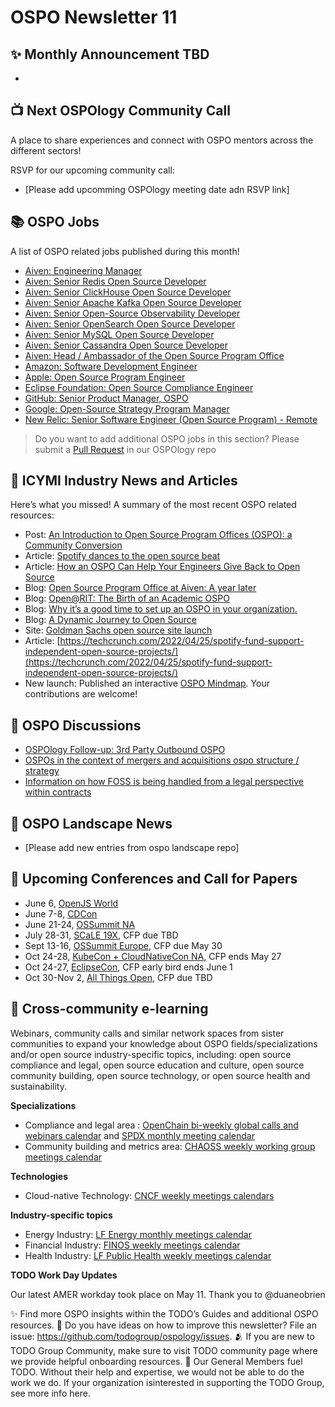 # OSPO Newsletter 11

## ✨ Monthly Announcement TBD

- 

## 📺 Next OSPOlogy Community Call

A place to share experiences and connect with OSPO mentors across the different sectors!

RSVP for our upcoming community call:

* [Please add upcomming OSPOlogy meeting date adn RSVP link]


## 📚 OSPO Jobs

A list of OSPO related jobs published during this month!

* [Aiven: Engineering Manager](https://apply.workable.com/aiven/j/B4AB10D57E/)
* [Aiven: Senior Redis Open Source Developer](https://apply.workable.com/aiven/j/7BFFF9FF7E/)
* [Aiven: Senior ClickHouse Open Source Developer](https://apply.workable.com/aiven/j/F0FB31090E/)
* [Aiven: Senior Apache Kafka Open Source Developer](https://apply.workable.com/aiven/j/252CC6A4BD/)
* [Aiven: Senior Open-Source Observability Developer](https://apply.workable.com/aiven/j/8E871F87B3/)
* [Aiven: Senior OpenSearch Open Source Developer](https://apply.workable.com/aiven/j/324DD23DFA/)
* [Aiven: Senior MySQL Open Source Developer](https://apply.workable.com/aiven/j/9A6026F629/)
* [Aiven: Senior Cassandra Open Source Developer](https://apply.workable.com/aiven/j/BDE517268D/)
* [Aiven: Head / Ambassador of the Open Source Program Office](https://apply.workable.com/aiven/j/AEE298EDEE/)
* [Amazon: Software Development Engineer](https://www.amazon.jobs/en/jobs/2015863/software-development-engineer)
* [Apple: Open Source Program Engineer](https://jobs.apple.com/en-us/details/200349858/open-source-program-engineer)
* [Eclipse Foundation: Open Source Compliance Engineer](https://eclipsefoundation.applytojob.com/apply/MYBXoD8nB1/Open-Source-Compliance-Engineer)
* [GitHub: Senior Product Manager, OSPO](https://www.linkedin.com/jobs/view/3044912414)
* [Google: Open-Source Strategy Program Manager](https://careers.google.com/jobs/results/102679127212860102/)
* [New Relic: Senior Software Engineer (Open Source Program) - Remote](https://newrelic.com/about/careers?p=job%2FoDrwgfwA)

> Do you want to add additional OSPO jobs in this section? Please submit a [Pull Request](https://github.com/todogroup/ospology/tree/main/newsletter#how-to-contribute-to-osponews) in our OSPOlogy repo

## 📌 ICYMI Industry News and Articles

Here’s what you missed! A summary of the most recent OSPO related resources:

* Post: [An Introduction to Open Source Program Offices (OSPO): a Community Conversion](https://semasoftware.medium.com/an-introduction-to-open-source-program-offices-ospo-a-community-conversion-90bfd05092e)
* Article: [Spotify dances to the open source beat](https://venturebeat.com/2022/04/22/spotify-dances-to-the-beat-of-open-source/)
* Article: [How an OSPO Can Help Your Engineers Give Back to Open Source](https://thenewstack.io/how-an-ospo-can-help-your-engineers-give-back-to-open-source/)
* Blog: [Open Source Program Office at Aiven: A year later](https://aiven.io/blog/open-source-program-office-at-aiven-a-year-later)
* Blog: [Open@RIT: The Birth of an Academic OSPO](https://www.linux.com/news/openrit-the-birth-of-an-academic-ospo-2/)
* Blog: [Why it’s a good time to set up an OSPO in your organization.](https://blog.bitergia.com/2022/04/19/why-its-a-good-time-to-set-up-an-ospo-in-your-organization/)
* Blog: [A Dynamic Journey to Open Source](https://www.aboutwayfair.com/careers/tech-blog/a-dynamic-journey-to-open-source)
* Site: [Goldman Sachs open source site launch](https://developer.gs.com/discover/open-source)
* Article: [https://techcrunch.com/2022/04/25/spotify-fund-support-independent-open-source-projects/](https://techcrunch.com/2022/04/25/spotify-fund-support-independent-open-source-projects/)
* New launch: Published an interactive [OSPO Mindmap](https://github.com/todogroup/ospology/tree/main/ospo-mindmap). Your contributions are welcome!

## 🙋 OSPO Discussions

* [OSPOlogy Follow-up: 3rd Party Outbound OSPO](https://github.com/todogroup/ospology/discussions/96)
* [OSPOs in the context of mergers and acquisitions ospo structure / strategy](https://github.com/todogroup/ospology/discussions/102)
* [Information on how FOSS is being handled from a legal perspective within contracts](https://github.com/todogroup/ospology/discussions/95)

## 📩 OSPO Landscape News

* [Please add new entries from ospo landscape repo]

## 📎 Upcoming Conferences and Call for Papers

* June 6, [OpenJS World](https://events.linuxfoundation.org/openjs-world/)
* June 7-8, [CDCon](https://events.linuxfoundation.org/cdcon/)
* June 21-24, [OSSummit NA](https://events.linuxfoundation.org/open-source-summit-north-america/)
* July 28-31, [SCaLE 19X](https://www.socallinuxexpo.org/scale/19x), CFP due TBD
* Sept 13-16, [OSSummit Europe](https://events.linuxfoundation.org/open-source-summit-europe/), CFP due May 30
* Oct 24-28, [KubeCon + CloudNativeCon NA](https://events.linuxfoundation.org/kubecon-cloudnativecon-north-america/), CFP ends May 27
* Oct 24-27, [EclipseCon](https://www.eclipsecon.org/2022), CFP early bird ends June 1
* Oct 30-Nov 2, [All Things Open](https://2021.allthingsopen.org/save-the-date-2022/), CFP due TBD

## 🔭 Cross-community e-learning

Webinars, community calls and similar network spaces from sister communities to expand your knowledge about OSPO fields/specializations and/or open source industry-specific topics, including: open source compliance and legal, open source education and culture, open source community building, open source technology, or open source health and sustainability. 

**Specializations**

* Compliance and legal area : [OpenChain bi-weekly global calls and webinars calendar](https://calendar.google.com/calendar/embed?src=c_08seb6095ofjtfr5fjb5tabgl4%40group.calendar.google.com&ctz=Asia%2FTokyo) and [SPDX monthly meeting calendar](https://wiki.spdx.org/view/General_Meeting)
* Community building and metrics area: [CHAOSS weekly working group meetings calendar](https://chaoss.community/participate/)

**Technologies**

* Cloud-native Technology: [CNCF weekly meetings calendars](https://www.cncf.io/calendar/)

**Industry-specific topics**

* Energy Industry: [LF Energy monthly meetings calendar](https://www.lfenergy.org/events/)
* Financial Industry: [FINOS weekly meetings calendar](https://www.finos.org/finos-community-calendar)
* Health Industry: [LF Public Health weekly meetings calendar](https://www.lfph.io/calendar/)

**TODO Work Day Updates**

Our latest AMER workday took place on May 11. Thank you to @duaneobrien

✨ Find more OSPO insights within the TODO’s Guides and additional OSPO resources.
🧐 Do you have ideas on how to improve this newsletter? File an issue: https://github.com/todogroup/ospology/issues.
🫂 If you are new to TODO Group Community, make sure to visit TODO community page where we provide helpful onboarding resources.
💚 Our General Members fuel TODO. Without their help and expertise, we would not be able to do the work we do. If your organization isinterested in supporting the TODO Group, see more info here.

